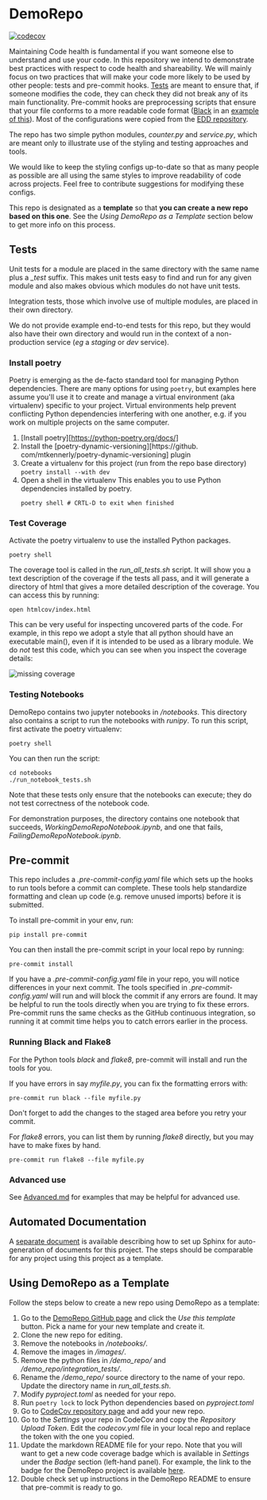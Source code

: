 # DemoRepo

[![codecov](https://codecov.io/gh/JBEI/DemoRepo/branch/main/graph/badge.svg?token=ZOXSD5WM3G)](https://codecov.io/gh/JBEI/DemoRepo)

Maintaining Code health is fundamental if you want someone else to understand and use your code. In this repository we intend to demonstrate best practices with respect to code health and shareability. We will mainly focus on two practices that will make your code more likely to be used by other people: tests and pre-commit hooks. [Tests](https://www.atlassian.com/continuous-delivery/software-testing/types-of-software-testing) are meant to ensure that, if someone modifies the code, they can check they did not break any of its main functionality. Pre-commit hooks are preprocessing scripts that ensure that your file conforms to a more readable code format ([Black](https://github.com/psf/black) in an [example of this](https://black.vercel.app/?version=stable&state=_Td6WFoAAATm1rRGAgAhARYAAAB0L-Wj4ARUAmtdAD2IimZxl1N_WlkPinBFoXIfdFTaTVkGVeHShArYj9yPlDvwBA7LhGo8BvRQqDilPtgsfdKl-ha7EFp0Ma6lY_06IceKiVsJ3BpoICJM9wU1VJLD7l3qd5xTmo78LqThf9uibGWcWCD16LBOn0JK8rhhx_Gf2ClySDJtvm7zQJ1Z-Ipmv9D7I_zhjztfi2UTVsJp7917XToHBm2EoNZqyE8homtGskFIiif5EZthHQvvOj8S2gJx8_t_UpWp1ScpIsD_Xq83LX-B956I_EBIeNoGwZZPFC5zAIoMeiaC1jU-sdOHVucLJM_x-jkzMvK8Utdfvp9MMvKyTfb_BZoe0-FAc2ZVlXEpwYgJVAGdCXv3lQT4bpTXyBwDrDVrUeJDivSSwOvT8tlnuMrXoD1Sk2NZB5SHyNmZsfyAEqLALbUnhkX8hbt5U2yNQRDf1LQhuUIOii6k6H9wnDNRnBiQHUfzKfW1CLiThnuVFjlCxQhJ60u67n3EK38XxHkQdOocJXpBNO51E4-f9z2hj0EDTu_ScuqOiC9cI8qJ4grSZIOnnQLv9WPvmCzx5zib3JacesIxMVvZNQiljq_gL7udm1yeXQjENOrBWbfBEkv1P4izWeAysoJgZUhtZFwKFdoCGt2TXe3xQ-wVZFS5KoMPhGFDZGPKzpK15caQOnWobOHLKaL8eFA-qI44qZrMQ7sSLn04bYeenNR2Vxz7hvK0lJhkgKrpVfUnZrtF-e-ubeeUCThWus4jZbKlFBe2Kroz90Elij_UZBMFCcFo0CfIx5mGlrINrTRFyNsHRkoRBLruYzynsdQIZlZ2M2AAAE3z3tcACOrHAAGHBdUIAADeZ5kXscRn-wIAAAAABFla)). Most
of the configurations were copied from the [EDD repository](https://github.com/JBEI/EDD). 

The repo has two simple python modules, *counter.py* and *service.py*, which are meant only
to illustrate use of the styling and testing approaches and tools.

We would like to keep the styling configs up-to-date so that as many people as possible are
all using the same styles to improve readability of code across projects. Feel free to 
contribute suggestions for modifying these configs.

This repo is designated as a **template** so that **you can create a new repo based on this one**. See the *Using
DemoRepo as a Template* section below to get more info on this process.

## Tests

Unit tests for a module are placed in the same directory with the same name plus a _\_test_ suffix. This
makes unit tests easy to find and run for any given module and also makes obvious which modules do not
have unit tests.

Integration tests, those which involve use of multiple modules, are placed in their own directory.

We do not provide example end-to-end tests for this repo, but they would also have their own directory
and would run in the context of a non-production service (_eg_ a _staging_ or _dev_ service).

### Install poetry

Poetry is emerging as the de-facto standard tool for managing Python dependencies.  There are many
options for using `poetry`, but examples here assume you'll use it to create and manage a virtual
environment (aka virtualenv) specific to your project.  Virtual environments help prevent 
conflicting Python dependencies interfering with one another, e.g. if you work on multiple projects 
on the same computer.

1.  [Install poetry][https://python-poetry.org/docs/]
2. Install the [poetry-dynamic-versioning][https://github.
   com/mtkennerly/poetry-dynamic-versioning] plugin
3. Create a virtualenv for this project (run from the repo base directory)
    `poetry install --with dev`
4. Open a shell in the virtualenv
    This enables you to use Python dependencies installed by poetry.
    ```
   poetry shell # CRTL-D to exit when finished
    ```

### Test Coverage

Activate the poetry virtualenv to use the installed Python packages.

```poetry shell```

The coverage tool is called in the _run_all_tests.sh_ script. It will show you a text description 
of the coverage if the tests all pass, and it will generate a directory of html that gives a more
detailed description of the coverage. You can access this by running:

```open htmlcov/index.html```

This can be very useful for inspecting uncovered parts of the code. For example, in this repo we 
adopt a style that all python should have an executable main(), even if it is intended to be used
as a library module. We do _not_ test this code, which you can see when you inspect the coverage details:

![missing coverage](images/missing_coverage.png)

### Testing Notebooks

DemoRepo contains two jupyter notebooks in */notebooks*. This directory also contains a script
to run the notebooks with *runipy*. To run this script, first activate the poetry virtualenv:

```poetry shell```

You can then run the script:

```
cd notebooks
./run_notebook_tests.sh
```

Note that these tests only ensure that the notebooks can execute; they do not test correctness of
the notebook code.

For demonstration purposes, the directory contains one notebook that succeeds, *WorkingDemoRepoNotebook.ipynb*,
and one that fails, *FailingDemoRepoNotebook.ipynb*.

## Pre-commit

This repo includes a _.pre-commit-config.yaml_ file which sets up the hooks to run tools before a
commit can complete. These tools help standardize formatting and clean up code
(e.g. remove unused imports) before it is submitted. 

To install pre-commit in your env, run:

```pip install pre-commit```

You can then install the pre-commit script in your local repo by running:

```pre-commit install```

If you have a _.pre-commit-config.yaml_ file in your repo, you will notice differences in your next commit.
The tools specified in _.pre-commit-config.yaml_ will run and will block the commit if any
errors are found. It may be helpful to run the tools directly when you are trying to fix these errors.
Pre-commit runs the same checks as the GitHub continuous integration, so running it at commit 
time helps you to catch errors earlier in the process.

### Running Black and Flake8

For the Python tools _black_ and _flake8_, pre-commit will install and run the tools for you.

If you have errors in say _myfile.py_, you can fix the formatting errors with:

```pre-commit run black --file myfile.py```

Don't forget to add the changes to the staged area before you retry your commit.

For _flake8_ errors, you can list them by running _flake8_ directly, but you
may have to make fixes by hand.

```pre-commit run flake8 --file myfile.py```

### Advanced use

See [Advanced.md](Advanced.md) for examples that may be helpful for advanced use.

## Automated Documentation

A [separate document](https://docs.google.com/document/d/1xT5Ay4Ua7F5cX_-tG9iEuOd7B0yTREuAh47GkKAlZt8/edit) is available describing how to set up Sphinx for auto-generation of documents for this project. The steps should be comparable for any project using this project as a template.

## Using DemoRepo as a Template

Follow the steps below to create a new repo using DemoRepo as a template:

1. Go to the [DemoRepo GitHub page](https://github.com/JBEI/DemoRepo) and click the *Use this template* button. Pick a name for your new template and create it.
2. Clone the new repo for editing.
3. Remove the notebooks in */notebooks/*.
4. Remove the images in */images/*.
5. Remove the python files in */demo_repo/* and */demo_repo/integration_tests/*.
6. Rename the */demo_repo/* source directory to the name of your repo. Update the directory name in *run_all_tests.sh*.
7. Modify *pyproject.toml* as needed for your repo.
8. Run `poetry lock` to lock Python dependencies based on *pyproject.toml*
9. Go to [CodeCov repository page](https://codecov.io/gh/JBEI) and add your new repo.
10. Go to the *Settings* your repo in CodeCov and copy the *Repository Upload Token*. Edit the 
   *codecov.yml* file in your local repo and replace the token with the one you copied.
11. Update the markdown README file for your repo. Note that you will want to get a new code 
    coverage badge which is available in *Settings* under the *Badge* section (left-hand panel). For example, the link to the badge for the DemoRepo project is available [here](https://app.codecov.io/gh/JBEI/DemoRepo/settings/badge).
12. Double check set up instructions in the DemoRepo README to ensure that pre-commit is ready 
    to go.
